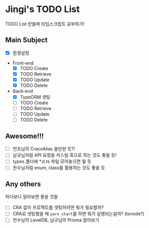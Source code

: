 # Jingi's TODO List

TODO List 만들며 타입스크립트 공부하기!

## Main Subject

- [x] 환경설정
- Front-end
  - [x] TODO Create
  - [x] TODO Retrieve
  - [x] TODO Update
  - [x] TODO Delete
- Back-end
  - [x] TypeORM 셋팅
  - [ ] TODO Create
  - [ ] TODO Retrieve
  - [ ] TODO Update
  - [ ] TODO Delete

## Awesome!!!

- [ ] 언조님의 CracoAlias 쓸만한 듯?!
- [ ] 남규님처럼 API 요청을 커스텀 훅으로 하는 것도 좋을 듯!
- [ ] types 폴더에 \*.d.ts 파일 모아놓으면 될 듯
- [ ] 천수님처럼 enum, class를 활용하는 것도 좋을 듯

## Any others

하다보니 알아보면 좋을 것들

- [ ] CRA 없이 프로젝트를 셋팅하려면 뭐가 필요할까?
- [ ] CRA로 셋팅했을 때 `yarn start`를 하면 뭐가 실행되는걸까? (tsnode?)
- [ ] 천수님의 LevelDB, 남규님의 Prisma 알아보기
